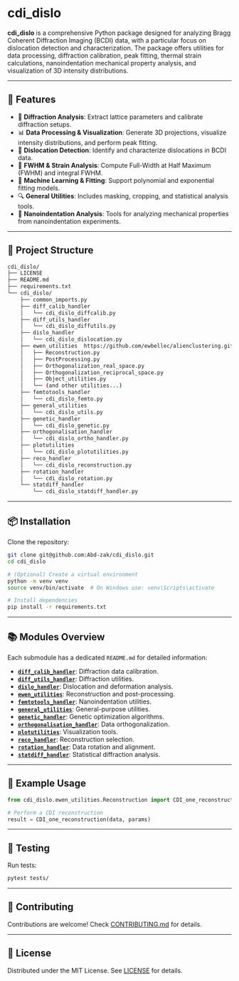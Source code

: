 # cdi_dislo

**cdi_dislo** is a comprehensive Python package designed for analyzing Bragg Coherent Diffraction Imaging (BCDI) data, with a particular focus on dislocation detection and characterization. The package offers utilities for data processing, diffraction calibration, peak fitting, thermal strain calculations, nanoindentation mechanical property analysis, and visualization of 3D intensity distributions.

---

## 🚀 Features

- 📡 **Diffraction Analysis**: Extract lattice parameters and calibrate diffraction setups.
- 📊 **Data Processing & Visualization**: Generate 3D projections, visualize intensity distributions, and perform peak fitting.
- 🔬 **Dislocation Detection**: Identify and characterize dislocations in BCDI data.
- 📏 **FWHM & Strain Analysis**: Compute Full-Width at Half Maximum (FWHM) and integral FWHM.
- 🧩 **Machine Learning & Fitting**: Support polynomial and exponential fitting models.
- 🔍 **General Utilities**: Includes masking, cropping, and statistical analysis tools.
- 🔨 **Nanoindentation Analysis**: Tools for analyzing mechanical properties from nanoindentation experiments.

---

## 📁 Project Structure

```bash
cdi_dislo/
├── LICENSE
├── README.md
├── requirements.txt
└── cdi_dislo/
    ├── common_imports.py
    ├── diff_calib_handler
    │   └── cdi_dislo_diffcalib.py
    ├── diff_utils_handler
    │   └── cdi_dislo_diffutils.py
    ├── dislo_handler
    │   └── cdi_dislo_dislocation.py
    ├── ewen_utilities  https://github.com/ewbellec/alienclustering.git
    │   ├── Reconstruction.py
    │   ├── PostProcessing.py
    │   ├── Orthogonalization_real_space.py
    │   ├── Orthogonalization_reciprocal_space.py
    │   ├── Object_utilities.py
    │   └── (and other utilities...)
    ├── femtotools_handler
    │   └── cdi_dislo_femto.py
    ├── general_utilities
    │   └── cdi_dislo_utils.py
    ├── genetic_handler
    │   └── cdi_dislo_genetic.py
    ├── orthogonalisation_handler
    │   └── cdi_dislo_ortho_handler.py
    ├── plotutilities
    │   └── cdi_dislo_plotutilities.py
    ├── reco_handler
    │   └── cdi_dislo_reconstruction.py
    ├── rotation_handler
    │   └── cdi_dislo_rotation.py
    └── statdiff_handler
        └── cdi_dislo_statdiff_handler.py
```

---

## 📦 Installation

Clone the repository:

```bash
git clone git@github.com:Abd-zak/cdi_dislo.git
cd cdi_dislo

# (Optional) Create a virtual environment
python -m venv venv
source venv/bin/activate  # On Windows use: venv\Scripts\activate

# Install dependencies
pip install -r requirements.txt
```

---

## 📚 Modules Overview

Each submodule has a dedicated `README.md` for detailed information:

- **[`diff_calib_handler`](cdi_dislo/diff_calib_handler/README.md)**: Diffraction data calibration.
- **[`diff_utils_handler`](cdi_dislo/diff_utils_handler/README.md)**: Diffraction utilities.
- **[`dislo_handler`](cdi_dislo/dislo_handler/README.md)**: Dislocation and deformation analysis.
- **[`ewen_utilities`](cdi_dislo/ewen_utilities/README.md)**: Reconstruction and post-processing.
- **[`femtotools_handler`](cdi_dislo/femtotools_handler/README.md)**: Nanoindentation utilities.
- **[`general_utilities`](cdi_dislo/general_utilities/README.md)**: General-purpose utilities.
- **[`genetic_handler`](cdi_dislo/genetic_handler/README.md)**: Genetic optimization algorithms.
- **[`orthogonalisation_handler`](cdi_dislo/orthogonalisation_handler/README.md)**: Data orthogonalization.
- **[`plotutilities`](cdi_dislo/plotutilities/README.md)**: Visualization tools.
- **[`reco_handler`](cdi_dislo/reco_handler/README.md)**: Reconstruction selection.
- **[`rotation_handler`](cdi_dislo/rotation_handler/README.md)**: Data rotation and alignment.
- **[`statdiff_handler`](cdi_dislo/statdiff_handler/README.md)**: Statistical diffraction analysis.

---

## 📝 Example Usage

```python
from cdi_dislo.ewen_utilities.Reconstruction import CDI_one_reconstruction

# Perform a CDI reconstruction
result = CDI_one_reconstruction(data, params)
```

---

## 🧪 Testing

Run tests:

```bash
pytest tests/
```

---

## 🤝 Contributing

Contributions are welcome! Check [CONTRIBUTING.md](CONTRIBUTING.md) for details.

---

## 📜 License

Distributed under the MIT License. See [LICENSE](LICENSE) for details.

